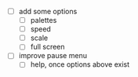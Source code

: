 - [ ] add some options
	- [ ] palettes
	- [ ] speed
	- [ ] scale
  - [ ] full screen
- [ ] improve pause menu
  - [ ] help, once options above exist